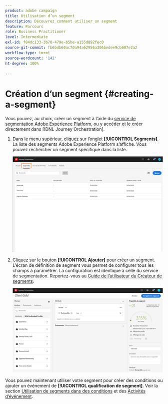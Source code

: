 ```yaml
---
product: adobe campaign
title: Utilisation d’un segment
description: Découvrez comment utiliser un segment
feature: Parcours
role: Business Practitioner
level: Intermediate
exl-id: f84dc133-3b70-479e-b5be-a155d892fec0
source-git-commit: fb6bdb60ac70a94a62956a306bedee9cb607e2a2
workflow-type: tm+mt
source-wordcount: '142'
ht-degree: 100%

---
```


# Création d’un segment {#creating-a-segment}

Vous pouvez, au choix, créer un segment à l’aide du [service de segmentation Adobe Experience Platform](https://experienceleague.adobe.com/docs/experience-platform/segmentation/home.html?lang=fr), ou y accéder et le créer directement dans [!DNL Journey Orchestration].

1. Dans le menu supérieur, cliquez sur l’onglet **[!UICONTROL Segments]**. La liste des segments Adobe Experience Platform s’affiche. Vous pouvez rechercher un segment spécifique dans la liste.

   ![](../assets/segment1.png)

1. Cliquez sur le bouton **[!UICONTROL Ajouter]** pour créer un segment. L’écran de définition de segment vous permet de configurer tous les champs à paramétrer. La configuration est identique à celle du service de segmentation. Reportez-vous au [Guide de l’utilisateur du Créateur de segments](https://experienceleague.adobe.com/docs/experience-platform/segmentation/ui/overview.html?lang=fr).

   ![](../assets/segment2.png)

Vous pouvez maintenant utiliser votre segment pour créer des conditions ou ajouter un événement de **[!UICONTROL qualification de segment]**. Voir la section [Utilisation de segments dans des conditions](../segment/using-a-segment.md) et des [Activités d’événement](../building-journeys/segment-qualification-events.md).
